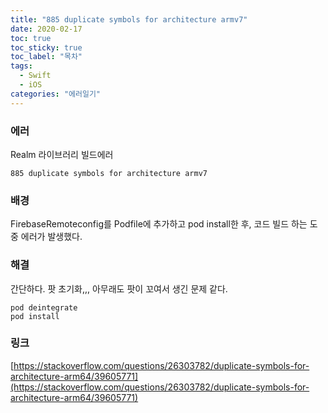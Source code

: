 ```yaml
---
title: "885 duplicate symbols for architecture armv7"
date: 2020-02-17
toc: true
toc_sticky: true
toc_label: "목차"
tags:
  - Swift
  - iOS
categories: "에러일기"
---
```




### 에러

Realm 라이브러리 빌드에러

```
885 duplicate symbols for architecture armv7
```



### 배경

FirebaseRemoteconfig를 Podfile에 추가하고 pod install한 후, 코드 빌드 하는 도중 에러가 발생했다.



### 해결

간단하다. 팟 초기화,,, 아무래도 팟이 꼬여서 생긴 문제 같다. 

```
pod deintegrate
pod install
```



### 링크

[https://stackoverflow.com/questions/26303782/duplicate-symbols-for-architecture-arm64/39605771](https://stackoverflow.com/questions/26303782/duplicate-symbols-for-architecture-arm64/39605771)

